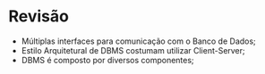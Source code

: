 # Revisão

- Múltiplas interfaces para comunicação com o Banco de Dados;
- Estilo Arquitetural de DBMS costumam utilizar Client-Server;
- DBMS é composto por diversos componentes;